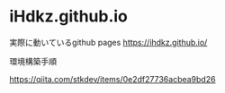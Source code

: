 # iHdkz.github.io

実際に動いているgithub pages
https://ihdkz.github.io/

環境構築手順

https://qiita.com/stkdev/items/0e2df27736acbea9bd26

